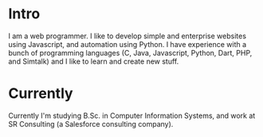 
# Intro

I am a web programmer. I like to develop simple and enterprise websites using Javascript, and automation using Python. I have experience with a bunch of programming languages (C, Java, Javascript, Python, Dart, PHP, and Simtalk) and I like to learn and create new stuff.

# Currently

Currently I'm studying B.Sc. in Computer Information Systems, and work at SR Consulting (a Salesforce consulting company).

<!--
!--    # Some history
!--
!--    - I used to hack my mobile phone to play games when I was 14. Once I was looking for some games to play and I saw an Android course ad. So I started it, and 
!--
!--    - My parents put a computer in my bedroom in 1993 when I was 3. It was an old Tandy that ran MS-DOS. My favorite games were Street Rod 2, Wolfenstein 3D, and Tom and Jerry. It had a mechanical keyboard and a turbo button. To this day, I still don't know what pressing the turbo button really did.
!--
!--    - We subscribed to AOL in 1995. I still remember installing it from a floppy disk onto our brand new Packard Bell. It took years for me to send my first email.
!--
!--    - In the summer of 1996, my uncle purchased [MegaRace](https://en.wikipedia.org/wiki/MegaRace) from [Media Play](https://en.wikipedia.org/wiki/Media_Play) and installed it on my mom's work computer. I might have endangered her business by using her computer too much.
!--
!--    - At 7, I discovered the mini-games hidden in Microsoft Office. I also beat Minesweeper on expert for the first time.
!--
!--    - At 8, my parents bought me a Sony Mavica MVC-FD71 digital camera after I stole their SLR one too many times. It could fit 10 images to a floppy disk at a 0.3MP resolution. I still have it and it still works. I've been taking photographs ever since, now with a Nikon D750, D800, and occasionally with a Mamiya 6II.
!--
!--    - At 10, I built my first website with Microsoft FrontPage on our Pentium III [Gateway](https://en.wikipedia.org/wiki/Gateway,_Inc.). My website was terrible.
!--
!--    - I was 11 when I built my first [Tesla Coil](https://en.wikipedia.org/wiki/Tesla_coil) (without the permission of my parents). Over the next few years, I built several more including one of the first audio modulated coils and one of the first DRSSTCs.
!--
!--    - When I was 12, I set the all-time high record at my local laser tag facility by reverse engineering the charging station and weapon protocols with a photo-resistor, micro-cassette recorder, and a lot of patience. I was unstoppable.
!--
!--    - At 13, I went to space camp and fell in love. I went back two more times and promised myself that I'd work in space. I've since helped build three generations of satellites and have contributed to two more.
!--
!--    - At 14, I was almost expelled for finding a backdoor into my high school's file server and telling everyone but the faculty members about it. Later that year, I figured out how to turn off the internet firewall by editing system registry keys. I anonymously shared my work months later.
!--
!--    - At 16, I participated in a foreign exchange program in Dortmund, Germany. Since then, I've gone back almost every year.
!--
!--    - 14 - 17, I played a lot of video games. My favorites included Counter Strike Source, Command and Conquer 3, Halo 2, and Age of Empires II.
!--
!--    - At 18, In the summer before college, my friends and I started playing [Muggle Quidditch](https://en.wikipedia.org/wiki/Quidditch_(sport)). We went on to start over 8 teams in the [International Quidditch Association](https://en.wikipedia.org/wiki/International_Quidditch_Association) including the [Buffalo Quidditch Society](https://www.facebook.com/buffaloquidditch/). At our height, we were ranked third in the IQA. Although I don't play anymore, you can still see pictures of me holding a broom while wearing a chess camp t-shirt on facebook.
!--
!--    - At 19, I took my first graduate course and published my first academic paper.
!--
!--    - At 20, I co-authored a grant to build a satellite and managed a 60+ person team for the next two years. You can read more about that [here](https://ubnl.space/glados/).
!--
!--    Ask me in person for other stories that I'm afraid to share with the internet.
!--
!--    # I like
!--
!--    - Running
!--    - Skiing
!--    - Sailing and the sea
!--    - Space
!--    - Summer
!--    - [Books](https://www.goodreads.com/mdangelo)
!--    - Colored pencils ([Faber-Castell Polychromos](https://www.faber-castell.com/products/art-and-graphic/polychromos))
!--    - Podcasts ([The Daily](https://www.nytimes.com/column/the-daily), [Planet Money](https://www.npr.org/sections/money/), [The Indicator](https://www.npr.org/podcasts/510325/the-indicator-from-planet-money), [This American Life](https://www.thisamericanlife.org/), [99% Invisible](https://99percentinvisible.org/episodes/), [The Economist](http://radio.economist.com/), [Radiolab](https://www.wnycstudios.org/shows/radiolab), [Hidden Brain](https://www.npr.org/series/423302056/hidden-brain), [Inquiring Minds](https://inquiring.show), and others)
!--    - [Good design](/)
!--    - [Photography](https://instagram.com/dangelosaurus)
!--
!--    # Travel / Geography
!--
!--    - I am from originally from Buffalo, New York. I have since lived in Palo Alto, Mountain View, San Francisco, Seattle, and New York.
!--    - I've been to ~ 50 countries, some of which I have forgotten, and many of which I would like to revisit.
!--    - In 2016, I visited: Canada, Ethiopia, Austria, Germany, Belgium, Ireland, Northern Ireland, Italy, Romania, Sweden, Norway, Svalbard, Panama, Costa Rica, Uganda, Japan, and the UAE, mostly in that order.
!--    - In 2017, I visited: Canada, Japan, Denmark, Germany, Sweden, Estonia, Russia, the Netherlands, Belgium, the U.K., Spain, Iceland, France, Switzerland, Ethiopia, and Luxembourg.
!--    - In 2018, I visited: Canada, France, Italy, Israel, and the U.K.
!--    - In 2019, I visited: Canada, England, France, and Switzerland.
!--    - In 2020, I barely traveled 20 blocks. I stayed in New York and remodeled an apartment.
!--    - In 2021, I hope to start traveling again.
!--    - I am an Oregon Trail II enthusiast.
!--
!--    # Fun facts
!--
!--    - I have a list of thousands of ideas, like creating matching bow ties for cats and humans.
!--    - I almost always have a sketchbook with me and a [01 Sakura Pigma Micron Pen](https://www.sakuraofamerica.com/product/pigma-micron/).
!--    - I can't locate every country on a map.
!--    - I operate a [small angel fund](http://skepticalinvestments.biz/) with terrible returns.
!--    - I break about 30 traffic laws on a [cruiser](https://landyachtz.com/boards/cruiser/), [onewheel](https://onewheel.com/products/xr), [bicycle](https://www.citibikenyc.com/), or [electric skateboard](https://boostedusa.com/collections/electric-skateboards/products/boosted-mini-x) every single day.
!--    - I added this page because so many people complained that my site was just my resume.
!--
!--    # I dream of
!--
!--    - always finding inspiration.
!--    - enabling a brighter future.
!--    - doing better.
!--    - you not checking the commit history for earlier drafts of this file.
!--
!--    # Websites from people I admire
!--
!--    - [Alex Peysakhovich](http://alexpeys.github.io/)
!--    - [Chris Lengerich](http://www.chrislengerich.com/)
!--    - [Chris Saad](https://www.chrissaad.com/)
!--    - [Duncan Tomlin](http://duncantomlin.com/)
!--    - [Hawley Moore](http://hawleymoore.com/)
!--    - [Holman Gao](https://golmansax.com/)
!--    - [Ian Webster](http://ianww.com/)
!--    - [Johanna Flato](https://www.johannaflato.com/)
!--    - [Judy Mou](http://www.judymou.com/)
!--    - [Kristina Monakhova](https://kristinamonakhova.com/)
!--    - [Noah Trueblood](http://notrueblood.com/)
!--    - [Ruoxi Wang](http://ruoxiw.com/)
!--    - [Tom Sachs](https://www.tomsachs.org/)
!--    - [Will Holley](https://willholley.com)
!--
!--    If we are friends and you feel like you belong on this list, you're probably right. I'm sorry I forgot about you. Pester me and I'll add you.
!-->